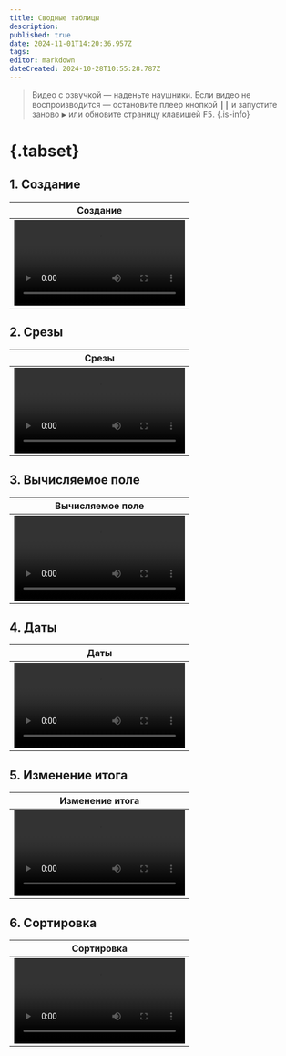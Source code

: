 ```yaml
---
title: Сводные таблицы
description: 
published: true
date: 2024-11-01T14:20:36.957Z
tags: 
editor: markdown
dateCreated: 2024-10-28T10:55:28.787Z
---
```


> Видео с озвучкой — наденьте наушники.
> Если видео не воспроизводится — остановите плеер кнопкой <kbd>**||**</kbd>  и запустите заново <kbd>▶</kbd> или обновите страницу клавишей <kbd>F5</kbd>. {.is-info}

# {.tabset}

## 1. Создание
<center>

| Создание |
|---|
| <video controls="controls" width="100%" height="100%" src="/ИТ/Excel/Сводные_таблицы/Создание.mkv">Создание</video> |
</center>

## 2. Срезы
<center>

| Срезы |
|---|
|<video controls="controls" width="100%" height="100%" src="/ИТ/Excel/Сводные_таблицы/Срезы.mkv">Срезы</video>|
</center>

## 3. Вычисляемое поле
<center>

| Вычисляемое поле |
|---|
|<video controls="controls" width="100%" height="100%" src="/ИТ/Excel/Сводные_таблицы/Вычисляемое_поле.mkv">Вычисляемое поле</video>|
</center>

## 4. Даты
<center>

| Даты |
|---|
|<video controls="controls" width="100%" height="100%" src="/ИТ/Excel/Сводные_таблицы/Даты.mkv">Даты</video>|
</center>

## 5. Изменение итога
<center>

| Изменение итога |
|---|
|<video controls="controls" width="100%" height="100%" src="/ИТ/Excel/Сводные_таблицы/Изменение_итога.mkv">Изменение итога</video>|
</center>

## 6. Сортировка
<center>

| Сортировка |
|---|
|<video controls="controls" width="100%" height="100%" src="/ИТ/Excel/Сводные_таблицы/Сортировка.mkv">Сортировка</video>|
</center>